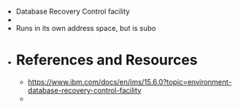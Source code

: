- Database Recovery Control facility
-
- Runs in its own address space, but is subo
- # References and Resources
	- https://www.ibm.com/docs/en/ims/15.6.0?topic=environment-database-recovery-control-facility
	-